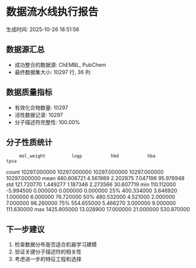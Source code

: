 
# 数据流水线执行报告
生成时间: 2025-10-26 18:51:56

## 数据源汇总
- 成功整合的数据源: ChEMBL, PubChem
- 最终数据集大小: 10297 行, 36 列

## 数据质量指标
- 有效化合物数量: 10297
- 活性数据记录: 10297
- 分子描述符完整性: 100.00%

## 分子性质统计
         mol_weight          logp           hbd           hba          tpsa
count  10297.000000  10297.000000  10297.000000  10297.000000  10297.000000
mean     480.606721      4.561989      2.202875      7.047198     95.978948
std      121.720770      1.449277      1.187346      2.273566     30.607719
min      110.112000     -5.994500      0.000000      0.000000      0.000000
25%      400.334000      3.646920      1.000000      6.000000     76.720000
50%      480.532000      4.521000      2.000000      7.000000     96.260000
75%      554.655000      5.466270      3.000000      9.000000    111.630000
max     1425.805000     13.028900     17.000000     21.000000    530.870000

## 下一步建议
1. 检查数据分布是否适合机器学习建模
2. 验证关键分子描述符的相关性
3. 考虑进一步的特征工程和选择

